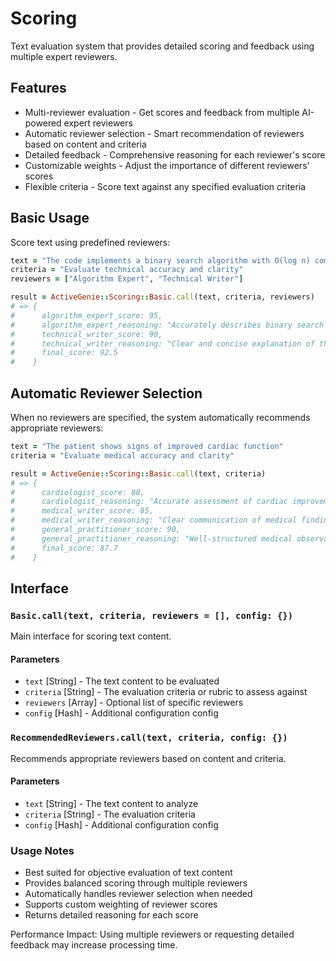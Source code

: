 # Scoring
Text evaluation system that provides detailed scoring and feedback using multiple expert reviewers.

## Features
- Multi-reviewer evaluation - Get scores and feedback from multiple AI-powered expert reviewers
- Automatic reviewer selection - Smart recommendation of reviewers based on content and criteria
- Detailed feedback - Comprehensive reasoning for each reviewer's score
- Customizable weights - Adjust the importance of different reviewers' scores
- Flexible criteria - Score text against any specified evaluation criteria

## Basic Usage

Score text using predefined reviewers:

```ruby
text = "The code implements a binary search algorithm with O(log n) complexity"
criteria = "Evaluate technical accuracy and clarity"
reviewers = ["Algorithm Expert", "Technical Writer"]

result = ActiveGenie::Scoring::Basic.call(text, criteria, reviewers)
# => {
#      algorithm_expert_score: 95,
#      algorithm_expert_reasoning: "Accurately describes binary search and its complexity",
#      technical_writer_score: 90,
#      technical_writer_reasoning: "Clear and concise explanation of the algorithm",
#      final_score: 92.5
#    }
```

## Automatic Reviewer Selection

When no reviewers are specified, the system automatically recommends appropriate reviewers:

```ruby
text = "The patient shows signs of improved cardiac function"
criteria = "Evaluate medical accuracy and clarity"

result = ActiveGenie::Scoring::Basic.call(text, criteria)
# => {
#      cardiologist_score: 88,
#      cardiologist_reasoning: "Accurate assessment of cardiac improvement",
#      medical_writer_score: 85,
#      medical_writer_reasoning: "Clear communication of medical findings",
#      general_practitioner_score: 90,
#      general_practitioner_reasoning: "Well-structured medical observation",
#      final_score: 87.7
#    }
```

## Interface

### `Basic.call(text, criteria, reviewers = [], config: {})`
Main interface for scoring text content.

#### Parameters
- `text` [String] - The text content to be evaluated
- `criteria` [String] - The evaluation criteria or rubric to assess against
- `reviewers` [Array<String>] - Optional list of specific reviewers
- `config` [Hash] - Additional configuration config

### `RecommendedReviewers.call(text, criteria, config: {})`
Recommends appropriate reviewers based on content and criteria.

#### Parameters
- `text` [String] - The text content to analyze
- `criteria` [String] - The evaluation criteria
- `config` [Hash] - Additional configuration config

### Usage Notes
- Best suited for objective evaluation of text content
- Provides balanced scoring through multiple reviewers
- Automatically handles reviewer selection when needed
- Supports custom weighting of reviewer scores
- Returns detailed reasoning for each score

Performance Impact: Using multiple reviewers or requesting detailed feedback may increase processing time.